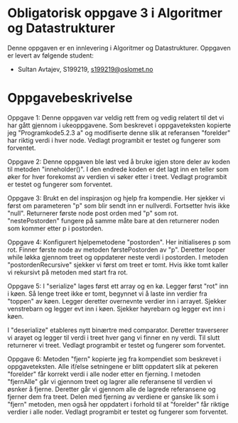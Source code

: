 # Obligatorisk oppgave 3 i Algoritmer og Datastrukturer

Denne oppgaven er en innlevering i Algoritmer og Datastrukturer. 
Oppgaven er levert av følgende student:
* Sultan Avtajev, S199219, s199219@oslomet.no


# Oppgavebeskrivelse
Oppgave 1:
Denne oppgaven var veldig rett frem og vedig relatert til det vi har gått gjennom i ukeoppgavene. Som beskrevet i 
oppgaveteksten kopierte jeg "Programkode5.2.3 a" og modifiserte denne slik at referansen "forelder" har riktig verdi 
i hver node. Vedlagt programbit er testet og fungerer som forventet. 

Oppgave 2:
Denne oppgaven ble løst ved å bruke igjen store deler av koden til metoden "inneholder()". I den endrede koden er 
det lagt inn en teller som øker for hver forekomst av verdien vi søker etter i treet. Vedlagt programbit er testet og 
fungerer som forventet.

Oppgave 3:
Brukt en del inspirasjon og hjelp fra kompendie. Her sjekker vi først om parameteren "p" som blir sendt inn er 
nullverdi. Fortsetter hvis ikke "null". Returnerer første node post orden med "p" som rot. "nestePostorden" fungere 
på samme måte bare at den returnerer noden som kommer etter p i postorden. 

Oppgave 4:
Konfigurert hjelpemetodene "postorden". Her initialiseres p som rot. Finner første node av metoden førstePostorden 
av "p". Deretter looper while løkka gjennom treet og oppdaterer neste verdi i postorden. I metoden 
"postordenRecursive" sjekker vi først om treet er tomt. Hvis ikke tomt kaller vi rekursivt på metoden med start fra 
rot.  

Oppgave 5:
I "serialize" lages først ett array og en kø. Legger først "rot" inn i køen.
Så lenge treet ikke er tomt, begynnet vi å laste inn verdier fra "toppen" av køen. Legger deretter overnevnte 
verdier inn i arrayet. Sjekker venstrebarn og legger evt inn i køen. Sjekker høyrebarn og legger evt inn i køen. 

I "deserialize" etableres nytt binærtre med comparator. Deretter traverserer vi arayet og legger til verdi i treet hver 
gang vi finner en ny verdi. Til slutt returnerer vi treet. Vedlagt programbit er testet og fungerer som forventet.

Oppgave 6: 
Metoden "fjern" kopierte jeg fra kompendiet som beskrevet i oppgaveteksten. Alle if/else setningene er blitt 
oppdatert slik at pekeren "forelder" får korrekt verdi i alle noder etter en fjerning. I metoden "fjernAlle" går vi 
gjennom treet og lagrer alle referansene til verdien vi øsnker å fjerne. Deretter går vi gjennom alle de lagrede 
referansene og fjerner dem fra treet. Delen med fjerning av verdiene er ganske lik som i "fjern" metoden, men også 
her oppdatert i forhold til at "forelder" får riktige verdier i alle noder. Vedlagt programbit er testet og fungerer 
som forventet.  

